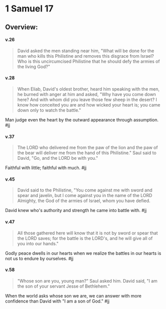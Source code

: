 # 1 Samuel 17

## Overview:


#### v.26
>David asked the men standing near him, "What will be done for the man who kills this Philistine and removes this disgrace from Israel? Who is this uncircumcised Philistine that he should defy the armies of the living God?"

#### v.28
>When Eliab, David's oldest brother, heard him speaking with the men, he burned with anger at him and asked, "Why have you come down here? And with whom did you leave those few sheep in the desert? I know how conceited you are and how wicked your heart is; you came down only to watch the battle."

Man judge even the heart by the outward appearance through assumption.
#jj 

#### v.37
>The LORD who delivered me from the paw of the lion and the paw of the bear will deliver me from the hand of this Philistine." Saul said to David, "Go, and the LORD be with you."

Faithful with little; faithful with much.
#jj 

#### v.45
>David said to the Philistine, "You come against me with sword and spear and javelin, but I come against you in the name of the LORD Almighty, the God of the armies of Israel, whom you have defied.

David knew who's authority and strength he came into battle with.
#jj 

#### v.47
>All those gathered here will know that it is not by sword or spear that the LORD saves; for the battle is the LORD's, and he will give all of you into our hands."

Godly peace dwells in our hearts when we realize the battles in our hearts is not us to endure by ourselves.
#jj 

#### v.58
>"Whose son are you, young man?" Saul asked him. David said, "I am the son of your servant Jesse of Bethlehem."

When the world asks whose son we are, we can answer with more confidence than David with "I am a son of God."
#jj 



